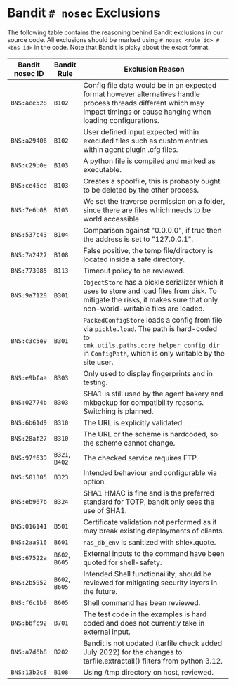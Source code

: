 # Bandit `# nosec` Exclusions

The following table contains the reasoning behind Bandit exclusions in our source code.
All exclusions should be marked using `# nosec <rule id> # <bns id>` in the code.
Note that Bandit is picky about the exact format.

| Bandit nosec ID | Bandit Rule | Exclusion Reason |
| --- | --- | --- |
| `BNS:aee528` | `B102` | Config file data would be in an expected format however alternatives handle process threads different which may impact timings or cause hanging when loading configurations. |
| `BNS:a29406` | `B102` | User defined input expected within executed files such as custom entries within agent plugin .cfg files. |
| `BNS:c29b0e` | `B103` | A python file is compiled and marked as executable. |
| `BNS:ce45cd` | `B103` | Creates a spoolfile, this is probably ought to be deleted by the other process. |
| `BNS:7e6b08` | `B103` | We set the traverse permission on a folder, since there are files which needs to be world accessible.|
| `BNS:537c43` | `B104` | Comparison against "0.0.0.0", if true then the address is set to "127.0.0.1". |
| `BNS:7a2427` | `B108` | False positive, the temp file/directory is located inside a safe directory. |
| `BNS:773085` | `B113` | Timeout policy to be reviewed. |
| `BNS:9a7128` | `B301` | `ObjectStore` has a pickle serializer which it uses to store and load files from disk. To mitigate the risks, it makes sure that only non-world-writable files are loaded. |
| `BNS:c3c5e9` | `B301` | `PackedConfigStore` loads a config from file via `pickle.load`. The path is hard-coded to `cmk.utils.paths.core_helper_config_dir` in `ConfigPath`, which is only writable by the site user. |
| `BNS:e9bfaa` | `B303` | Only used to display fingerprints and in testing. |
| `BNS:02774b` | `B303` | SHA1 is still used by the agent bakery and mkbackup for compatibility reasons. Switching is planned. |
| `BNS:6b61d9` | `B310` | The URL is explicitly validated. |
| `BNS:28af27` | `B310` | The URL or the scheme is hardcoded, so the scheme cannot change. |
| `BNS:97f639` | `B321`, `B402` | The checked service requires FTP. |
| `BNS:501305` | `B323` | Intended behaviour and configurable via option. |
| `BNS:eb967b` | `B324` | SHA1 HMAC is fine and is the preferred standard for TOTP, bandit only sees the use of SHA1. |
| `BNS:016141` | `B501` | Certificate validation not performed as it may break existing deployments of clients. |
| `BNS:2aa916` | `B601` | `nas_db_env` is sanitized with shlex.quote. |
| `BNS:67522a` | `B602`, `B605` | External inputs to the command have been quoted for shell-safety. |
| `BNS:2b5952` | `B602`, `B605` | Intended Shell functionaility, should be reviewed for mitigating security layers in the future. |
| `BNS:f6c1b9` | `B605` | Shell command has been reviewed. |
| `BNS:bbfc92` | `B701` | The test code in the examples is hard coded and does not currently take in external input. |
| `BNS:a7d6b8` | `B202` | Bandit is not updated (tarfile check added July 2022) for the changes to tarfile.extractall() filters from python 3.12. |
| `BNS:13b2c8` | `B108` | Using /tmp directory on host, reviewed. |
